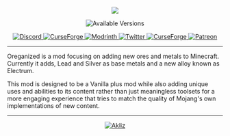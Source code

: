 <p align="center">
    <img src="https://i.imgur.com/ptOIvrD.png">
</p>

<p align="center">

  <img alt="Available Versions" src="https://img.shields.io/modrinth/game-versions/oreganized?label=&color=525474&style=for-the-badge">

</p>

<p align="center">

  <a href="https://discord.gg/JmMf7CEKsx">
    <img alt="Discord" src="https://img.shields.io/discord/780149719611473930?color=ff8c5a&label=%20&labelColor=525474&logoColor=white&style=for-the-badge&logo=discord">
  </a>

  <a href="https://www.curseforge.com/minecraft/mc-mods/oreganized">
    <img alt="CurseForge" src="https://img.shields.io/curseforge/dt/769203?label=&color=ff8c5a&labelColor=525474&style=for-the-badge&logo=Curseforge&logoColor=white">
  </a>

  <a href="https://modrinth.com/mod/doom-gloom">
    <img alt="Modrinth" src="https://img.shields.io/modrinth/dt/oreganized?label=&color=ff8c5a&labelColor=525474&style=for-the-badge&logo=Modrinth&logoColor=white">
  </a>

  <a href="https://twitter.com/TeamGalena">
    <img alt="Twitter" src="https://img.shields.io/badge/Follow on Twitter-Team_Galena?label=&color=ff8c5a&labelColor=525474&style=for-the-badge&logo=X&logoColor=white">
  </a>

  <a href="https://www.curseforge.com/minecraft/mc-mods/oreganized">
    <img alt="CurseForge" src="https://img.shields.io/badge/Curseforge-Team_Galena?label=&color=ff8c5a&labelColor=525474&style=for-the-badge&logo=Curseforge&logoColor=white">
  </a>
  
  <a href="https://www.patreon.com/teamgalena">
    <img alt="Patreon" src="https://img.shields.io/badge/Patreon-Team_Galena?label=&color=ff8c5a&labelColor=525474&style=for-the-badge&logo=Patreon&logoColor=white">
  </a>
</p>

---

Oreganized is a mod focusing on adding new ores and metals to Minecraft. Currently it adds, Lead and Silver as base metals and a new alloy known as Electrum.

This mod is designed to be a Vanilla plus mod while also adding unique uses and abilities to its content rather than just meaningless toolsets for a more engaging experience that tries to match the quality of Mojang's own implementations of new content.

---

<p align="center">
    <a href="https://www.akliz.net/galena">
        <img alt="Akliz" src="https://i.imgur.com/aD9X866.png">
    </a>
</p>
